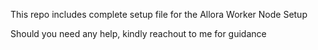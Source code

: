 This repo includes complete setup file for the Allora Worker Node Setup

Should you need any help, kindly reachout to me for guidance
